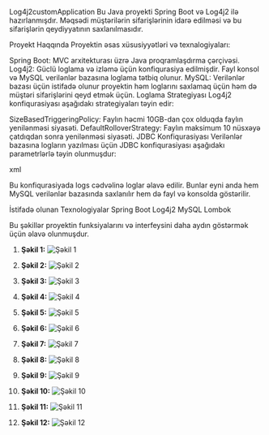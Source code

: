 Log4j2customApplication
Bu Java proyekti Spring Boot və Log4j2 ilə hazırlanmışdır. Məqsədi müştərilərin sifarişlərinin idarə edilməsi və bu sifarişlərin qeydiyyatının saxlanılmasıdır.

Proyekt Haqqında
Proyektin əsas xüsusiyyətləri və texnalogiyaları:

Spring Boot: MVC arxitekturası üzrə Java proqramlaşdırma çərçivəsi.
Log4j2: Güclü loglama və izləmə üçün konfiqurasiya edilmişdir. Fayl konsol və MySQL verilənlər bazasına loglama tətbiq olunur.
MySQL: Verilənlər bazası üçün istifadə olunur proyektin həm loglarını saxlamaq üçün həm də müştəri sifarişlərini qeyd etmək üçün.
Loglama Strategiyası
Log4j2 konfiqurasiyası aşağıdakı strategiyaları təyin edir:

SizeBasedTriggeringPolicy: Faylın həcmi 10GB-dan çox olduqda faylın yenilənməsi siyasəti.
DefaultRolloverStrategy: Faylın maksimum 10 nüsxəyə çatdıqdan sonra yenilənməsi siyasəti.
JDBC Konfiqurasiyası
Verilənlər bazasına logların yazılması üçün JDBC konfiqurasiyası aşağıdakı parametrlərlə təyin olunmuşdur:

xml
<!-- JDBC Appender -->
<JDBC name="Database" tableName="logs">
    <ConnectionFactory class="org.apache.logging.log4j.core.appender.db.jdbc.DataSourceConnectionSource">
        <Property name="dataSourceClassName" value="com.mysql.cj.jdbc.MysqlDataSource"/>
        <Property name="dataSource.url" value="jdbc:mysql://localhost:3306/log4j"/>
        <Property name="dataSource.user" value="root"/>
        <Property name="dataSource.password" value="root"/>
    </ConnectionFactory>
    <Column name="event_date" pattern="%d{yyyy-MM-dd HH:mm:ss}" isEventTimestamp="true"/>
    <Column name="level" pattern="%level"/>
    <Column name="logger" pattern="%logger"/>
    <Column name="message" pattern="%message"/>
</JDBC>
Bu konfiqurasiyada logs cədvəlinə loglar əlavə edilir. Bunlar eyni anda hem MySQL verilənlər bazasında saxlanılır hem də fayl və konsolda göstərilir.

İstifadə olunan Texnologiyalar
Spring Boot
Log4j2
MySQL
Lombok

Bu şəkillər proyektin funksiyalarını və interfeysini daha aydın göstərmək üçün əlavə olunmuşdur.

1. **Şəkil 1:** 
   ![Şəkil 1](src/main/resources/static/images/Image-1.jpeg)

2. **Şəkil 2:**
   ![Şəkil 2](src/main/resources/static/images/Image-2.jpeg)

3. **Şəkil 3:**
   ![Şəkil 3](src/main/resources/static/images/Image-3.jpeg)

4. **Şəkil 4:** 
   ![Şəkil 4](src/main/resources/static/images/Image-4.jpeg)

5. **Şəkil 5:**
   ![Şəkil 5](src/main/resources/static/images/Image-5.jpeg)

6. **Şəkil 6:** 
   ![Şəkil 6](src/main/resources/static/images/Image-6.jpeg)

7. **Şəkil 7:** 
   ![Şəkil 7](src/main/resources/static/images/Image-7.jpeg)

8. **Şəkil 8:**
   ![Şəkil 8](src/main/resources/static/images/Image-8.jpeg)

9. **Şəkil 9:** 
   ![Şəkil 9](src/main/resources/static/images/Image-9.jpeg)

10. **Şəkil 10:** 
   ![Şəkil 10](src/main/resources/static/images/Image-10.jpeg)

11. **Şəkil 11:**
   ![Şəkil 11](src/main/resources/static/images/Image-11.jpeg)

12. **Şəkil 12:** 
   ![Şəkil 12](src/main/resources/static/images/Image-12.jpeg)




